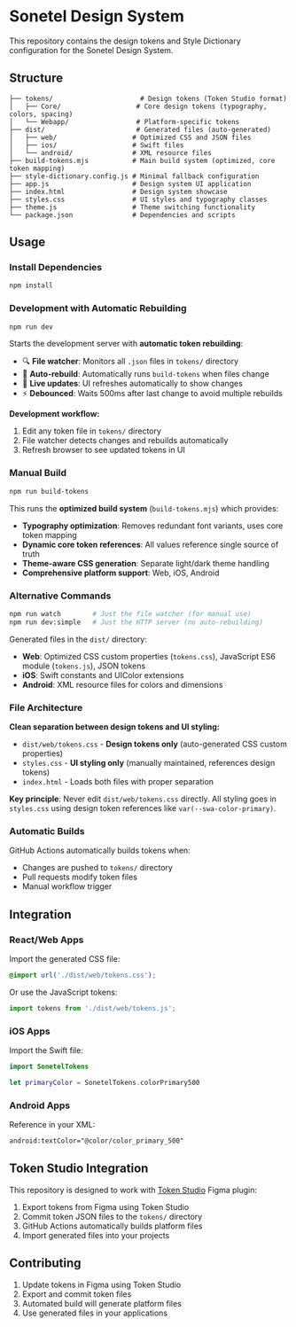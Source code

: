# Sonetel Design System

This repository contains the design tokens and Style Dictionary configuration for the Sonetel Design System.

## Structure

```
├── tokens/                      # Design tokens (Token Studio format)
│   ├── Core/                   # Core design tokens (typography, colors, spacing)
│   └── Webapp/                 # Platform-specific tokens
├── dist/                       # Generated files (auto-generated)
│   ├── web/                   # Optimized CSS and JSON files
│   ├── ios/                   # Swift files
│   └── android/               # XML resource files
├── build-tokens.mjs           # Main build system (optimized, core token mapping)
├── style-dictionary.config.js # Minimal fallback configuration
├── app.js                     # Design system UI application
├── index.html                 # Design system showcase
├── styles.css                 # UI styles and typography classes
├── theme.js                   # Theme switching functionality
└── package.json               # Dependencies and scripts
```

## Usage

### Install Dependencies
```bash
npm install
```

### Development with Automatic Rebuilding
```bash
npm run dev
```

Starts the development server with **automatic token rebuilding**:
- 🔍 **File watcher**: Monitors all `.json` files in `tokens/` directory
- 🔄 **Auto-rebuild**: Automatically runs `build-tokens` when files change
- 📱 **Live updates**: UI refreshes automatically to show changes
- ⚡ **Debounced**: Waits 500ms after last change to avoid multiple rebuilds

**Development workflow:**
1. Edit any token file in `tokens/` directory
2. File watcher detects changes and rebuilds automatically
3. Refresh browser to see updated tokens in UI

### Manual Build
```bash
npm run build-tokens
```

This runs the **optimized build system** (`build-tokens.mjs`) which provides:

- **Typography optimization**: Removes redundant font variants, uses core token mapping
- **Dynamic core token references**: All values reference single source of truth
- **Theme-aware CSS generation**: Separate light/dark theme handling
- **Comprehensive platform support**: Web, iOS, Android

### Alternative Commands
```bash
npm run watch        # Just the file watcher (for manual use)
npm run dev:simple   # Just the HTTP server (no auto-rebuilding)
```

Generated files in the `dist/` directory:

- **Web**: Optimized CSS custom properties (`tokens.css`), JavaScript ES6 module (`tokens.js`), JSON tokens
- **iOS**: Swift constants and UIColor extensions
- **Android**: XML resource files for colors and dimensions

### File Architecture

**Clean separation between design tokens and UI styling:**

- `dist/web/tokens.css` - **Design tokens only** (auto-generated CSS custom properties)
- `styles.css` - **UI styling only** (manually maintained, references design tokens)
- `index.html` - Loads both files with proper separation

**Key principle**: Never edit `dist/web/tokens.css` directly. All styling goes in `styles.css` using design token references like `var(--swa-color-primary)`.

### Automatic Builds

GitHub Actions automatically builds tokens when:
- Changes are pushed to `tokens/` directory
- Pull requests modify token files
- Manual workflow trigger

## Integration

### React/Web Apps
Import the generated CSS file:
```css
@import url('./dist/web/tokens.css');
```

Or use the JavaScript tokens:
```javascript
import tokens from './dist/web/tokens.js';
```

### iOS Apps
Import the Swift file:
```swift
import SonetelTokens

let primaryColor = SonetelTokens.colorPrimary500
```

### Android Apps
Reference in your XML:
```xml
android:textColor="@color/color_primary_500"
```

## Token Studio Integration

This repository is designed to work with [Token Studio](https://tokens.studio/) Figma plugin:

1. Export tokens from Figma using Token Studio
2. Commit token JSON files to the `tokens/` directory
3. GitHub Actions automatically builds platform files
4. Import generated files into your projects

## Contributing

1. Update tokens in Figma using Token Studio
2. Export and commit token files
3. Automated build will generate platform files
4. Use generated files in your applications
